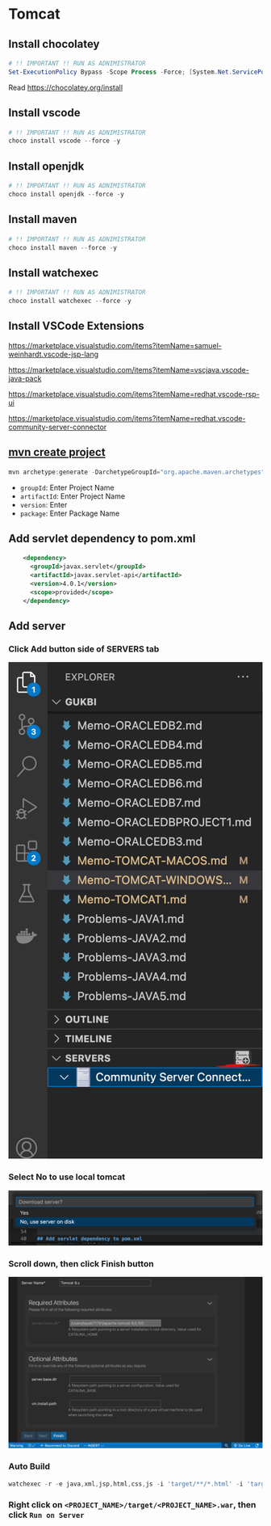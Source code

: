 # Tomcat
## Install chocolatey
```powershell
# !! IMPORTANT !! RUN AS ADNIMISTRATOR
Set-ExecutionPolicy Bypass -Scope Process -Force; [System.Net.ServicePointManager]::SecurityProtocol = [System.Net.ServicePointManager]::SecurityProtocol -bor 3072; iex ((New-Object System.Net.WebClient).DownloadString('https://community.chocolatey.org/install.ps1'))
```
Read https://chocolatey.org/install
## Install vscode
```powershell
# !! IMPORTANT !! RUN AS ADNIMISTRATOR
choco install vscode --force -y
```
## Install openjdk
```powershell
# !! IMPORTANT !! RUN AS ADNIMISTRATOR
choco install openjdk --force -y
```
## Install maven
```powershell
# !! IMPORTANT !! RUN AS ADNIMISTRATOR
choco install maven --force -y
```
## Install watchexec
```powershell
# !! IMPORTANT !! RUN AS ADNIMISTRATOR
choco install watchexec --force -y
```
## Install VSCode Extensions
https://marketplace.visualstudio.com/items?itemName=samuel-weinhardt.vscode-jsp-lang

https://marketplace.visualstudio.com/items?itemName=vscjava.vscode-java-pack

https://marketplace.visualstudio.com/items?itemName=redhat.vscode-rsp-ui

https://marketplace.visualstudio.com/items?itemName=redhat.vscode-community-server-connector

## [mvn create project](https://maven.apache.org/archetypes/maven-archetype-webapp/)
```powershell
mvn archetype:generate -DarchetypeGroupId="org.apache.maven.archetypes" -DarchetypeArtifactId="maven-archetype-webapp" -DarchetypeVersion="1.5"
```
- `groupId`: Enter Project Name
- `artifactId`: Enter Project Name
- `version`: Enter
- `package`: Enter Package Name
## Add servlet dependency to pom.xml
```xml
    <dependency>
      <groupId>javax.servlet</groupId>
      <artifactId>javax.servlet-api</artifactId>
      <version>4.0.1</version>
      <scope>provided</scope>
  	</dependency>
```
## Add server
### Click Add button side of SERVERS tab
![image](./images/image70.png)
### Select No to use local tomcat
![image](./images/image71.png)
### Scroll down, then click Finish button
![image](./images/image72.png)
### Auto Build
```powershell
watchexec -r -e java,xml,jsp,html,css,js -i 'target/**/*.html' -i 'target/**/*.jsp' -i 'target/**/*.js' -i 'target/**/*.css' -i 'target/**/*.xml' -- mvn clean package
```
### Right click on `<PROJECT_NAME>/target/<PROJECT_NAME>.war`, then click `Run on Server`